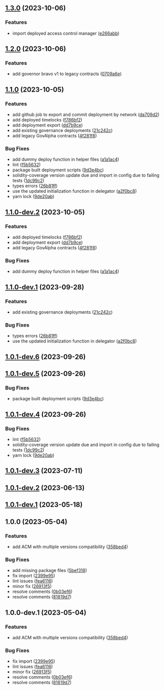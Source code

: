 ## [1.3.0](https://github.com/VenusProtocol/governance-contracts/compare/v1.2.0...v1.3.0) (2023-10-06)


### Features

* import deployed access control manager ([e266abb](https://github.com/VenusProtocol/governance-contracts/commit/e266abb86666a6fcc41449f361f6ad9a4020006b))

## [1.2.0](https://github.com/VenusProtocol/governance-contracts/compare/v1.1.0...v1.2.0) (2023-10-06)


### Features

* add governor bravo v1 to legacy contracts ([0709a6e](https://github.com/VenusProtocol/governance-contracts/commit/0709a6e869394b06ecd8ce1983684d8c1121c7c9))

## [1.1.0](https://github.com/VenusProtocol/governance-contracts/compare/v1.0.0...v1.1.0) (2023-10-05)


### Features

* add github job to export and commit deployment by network ([da709d2](https://github.com/VenusProtocol/governance-contracts/commit/da709d26fa8db1abbb9bed3b9d85e8d07e26994b))
* add deployed timelocks ([f786bf2](https://github.com/VenusProtocol/governance-contracts/commit/f786bf2f114c4316cb70fbefc3fdbe31f8f27b44))
* add deployment export ([dd7b9ce](https://github.com/VenusProtocol/governance-contracts/commit/dd7b9cece42da8d77c09b6292b153cb94b1d1ad1))
* add existing governance deployments ([21c242c](https://github.com/VenusProtocol/governance-contracts/commit/21c242ccfbe4e2f523c005bdda3e2fa14f24b528))
* add legacy GovAlpha contracts ([4f281f8](https://github.com/VenusProtocol/governance-contracts/commit/4f281f8c1303e9a083ac403fd2c719b969a69c9d))


### Bug Fixes

* add dummy deploy function in helper files ([a1a1ac4](https://github.com/VenusProtocol/governance-contracts/commit/a1a1ac4c643d9bf7d1083de54c05aadf1b3eb420))
* lint ([f5b5632](https://github.com/VenusProtocol/governance-contracts/commit/f5b56329d2f48f1142fb3fa22b84c8738e4e35ed))
* package built deployment scripts ([9d3e4bc](https://github.com/VenusProtocol/governance-contracts/commit/9d3e4bc42793caba1cf400a884b2a933e3b514dc))
* solidity-coverage version update due and import in config due to failing tests ([1dc99c2](https://github.com/VenusProtocol/governance-contracts/commit/1dc99c20488abb2808dff2a85887886423154f41))
* types errors ([26b81ff](https://github.com/VenusProtocol/governance-contracts/commit/26b81ffcdefa5414e737964b67f3ea00720e17de))
* use the updated initialization function in delegator ([a2f0bc8](https://github.com/VenusProtocol/governance-contracts/commit/a2f0bc852854c701e9f48086a7eaeddde208a306))
* yarn lock ([9de20ab](https://github.com/VenusProtocol/governance-contracts/commit/9de20ab8dd45d6eef4e82a8c56fee25e50c80f19))

## [1.1.0-dev.2](https://github.com/VenusProtocol/governance-contracts/compare/v1.1.0-dev.1...v1.1.0-dev.2) (2023-10-05)


### Features

* add deployed timelocks ([f786bf2](https://github.com/VenusProtocol/governance-contracts/commit/f786bf2f114c4316cb70fbefc3fdbe31f8f27b44))
* add deployment export ([dd7b9ce](https://github.com/VenusProtocol/governance-contracts/commit/dd7b9cece42da8d77c09b6292b153cb94b1d1ad1))
* add legacy GovAlpha contracts ([4f281f8](https://github.com/VenusProtocol/governance-contracts/commit/4f281f8c1303e9a083ac403fd2c719b969a69c9d))


### Bug Fixes

* add dummy deploy function in helper files ([a1a1ac4](https://github.com/VenusProtocol/governance-contracts/commit/a1a1ac4c643d9bf7d1083de54c05aadf1b3eb420))

## [1.1.0-dev.1](https://github.com/VenusProtocol/governance-contracts/compare/v1.0.1-dev.6...v1.1.0-dev.1) (2023-09-28)


### Features

* add existing governance deployments ([21c242c](https://github.com/VenusProtocol/governance-contracts/commit/21c242ccfbe4e2f523c005bdda3e2fa14f24b528))


### Bug Fixes

* types errors ([26b81ff](https://github.com/VenusProtocol/governance-contracts/commit/26b81ffcdefa5414e737964b67f3ea00720e17de))
* use the updated initialization function in delegator ([a2f0bc8](https://github.com/VenusProtocol/governance-contracts/commit/a2f0bc852854c701e9f48086a7eaeddde208a306))

## [1.0.1-dev.6](https://github.com/VenusProtocol/governance-contracts/compare/v1.0.1-dev.5...v1.0.1-dev.6) (2023-09-26)

## [1.0.1-dev.5](https://github.com/VenusProtocol/governance-contracts/compare/v1.0.1-dev.4...v1.0.1-dev.5) (2023-09-26)


### Bug Fixes

* package built deployment scripts ([9d3e4bc](https://github.com/VenusProtocol/governance-contracts/commit/9d3e4bc42793caba1cf400a884b2a933e3b514dc))

## [1.0.1-dev.4](https://github.com/VenusProtocol/governance-contracts/compare/v1.0.1-dev.3...v1.0.1-dev.4) (2023-09-26)


### Bug Fixes

* lint ([f5b5632](https://github.com/VenusProtocol/governance-contracts/commit/f5b56329d2f48f1142fb3fa22b84c8738e4e35ed))
* solidity-coverage version update due and import in config due to failing tests ([1dc99c2](https://github.com/VenusProtocol/governance-contracts/commit/1dc99c20488abb2808dff2a85887886423154f41))
* yarn lock ([9de20ab](https://github.com/VenusProtocol/governance-contracts/commit/9de20ab8dd45d6eef4e82a8c56fee25e50c80f19))

## [1.0.1-dev.3](https://github.com/VenusProtocol/governance-contracts/compare/v1.0.1-dev.2...v1.0.1-dev.3) (2023-07-11)

## [1.0.1-dev.2](https://github.com/VenusProtocol/governance-contracts/compare/v1.0.1-dev.1...v1.0.1-dev.2) (2023-06-13)

## [1.0.1-dev.1](https://github.com/VenusProtocol/governance-contracts/compare/v1.0.0...v1.0.1-dev.1) (2023-05-18)

## 1.0.0 (2023-05-04)


### Features

* add ACM with multiple versions compatibility ([358bed4](https://github.com/VenusProtocol/governance-contracts/commit/358bed476af7d7d871bf59e77c9daba22a7c2339))


### Bug Fixes

* add missing package files ([5bef318](https://github.com/VenusProtocol/governance-contracts/commit/5bef318745430e6057e2d8473849cd07b18575d6))
* fix import ([2399e95](https://github.com/VenusProtocol/governance-contracts/commit/2399e95a32cae8a0c268b530cd8fa56d77b6350a))
* lint issues ([fea6116](https://github.com/VenusProtocol/governance-contracts/commit/fea6116dd98c7c2d694740923c28ab95d483e97f))
* minor fix ([26913f5](https://github.com/VenusProtocol/governance-contracts/commit/26913f5703442f1954bdfe0ed4c6c9c5ee62a017))
* resolve comments ([0b03ef6](https://github.com/VenusProtocol/governance-contracts/commit/0b03ef6a9a82fe75e293fa2bf28056330f822600))
* resolve comments ([81819d7](https://github.com/VenusProtocol/governance-contracts/commit/81819d7abd85a7b5d813b83e8f395e28189f6dc9))

## 1.0.0-dev.1 (2023-05-04)


### Features

* add ACM with multiple versions compatibility ([358bed4](https://github.com/VenusProtocol/governance-contracts/commit/358bed476af7d7d871bf59e77c9daba22a7c2339))


### Bug Fixes

* fix import ([2399e95](https://github.com/VenusProtocol/governance-contracts/commit/2399e95a32cae8a0c268b530cd8fa56d77b6350a))
* lint issues ([fea6116](https://github.com/VenusProtocol/governance-contracts/commit/fea6116dd98c7c2d694740923c28ab95d483e97f))
* minor fix ([26913f5](https://github.com/VenusProtocol/governance-contracts/commit/26913f5703442f1954bdfe0ed4c6c9c5ee62a017))
* resolve comments ([0b03ef6](https://github.com/VenusProtocol/governance-contracts/commit/0b03ef6a9a82fe75e293fa2bf28056330f822600))
* resolve comments ([81819d7](https://github.com/VenusProtocol/governance-contracts/commit/81819d7abd85a7b5d813b83e8f395e28189f6dc9))
